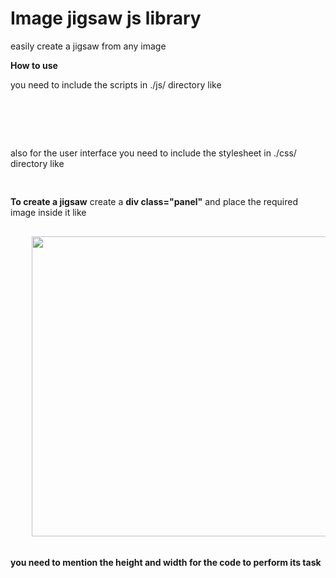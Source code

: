 Image jigsaw js library
================================================
easily create a jigsaw from any image

**How to use**

you need to include the scripts in ./js/ directory like
<pre>
<script src="js/jquery.js"></script>
<script src="js/img.js"></script>
</pre>

also for the user interface you need to include the stylesheet in ./css/ directory like
<pre>
<link rel="stylesheet" href="css/img.css">
</pre>

**To create a jigsaw**
create a **div class="panel"** and place the required image inside it like
<pre>
<div class="panel">
	<img src="img.jpg" width="480" height="480">
</div>
</pre>

**you need to mention the height and width for the code to perform its task**
